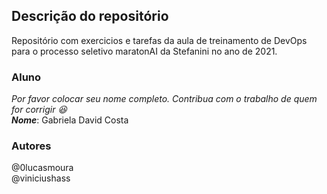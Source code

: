 ## Descrição do repositório

Repositório com exercicios e tarefas da aula de treinamento de DevOps para o processo seletivo maratonAI da Stefanini no ano de 2021.

### Aluno

*Por favor colocar seu nome completo. Contribua com o trabalho de quem for corrigir 😆*  
***Nome***: Gabriela David Costa 

### Autores

@0lucasmoura  
@viniciushass
